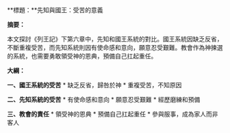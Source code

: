**標題：**先知與國王：受苦的意義

**摘要：**

本文探討《列王記》下第六章中，先知和國王系統的對比。國王系統因缺乏反省，不斷重複受苦，而先知系統則因有使命感和意向，願意忍受艱難。教會作為神揀選的系統，也需要勇敢領受神的恩典，預備自己扛起重任。

**大綱：**

**一、國王系統的受苦**
    * 缺乏反省，歸咎於神
    * 重複受苦，不知原因

**二、先知系統的受苦**
    * 有使命感和意向
    * 願意忍受艱難
    * 經歷磨練和預備

**三、教會的責任**
    * 領受神的恩典
    * 預備自己扛起重任
    * 參與服事，成為家人而非客人
